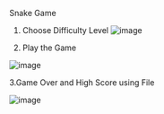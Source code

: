 Snake Game 
1. Choose Difficulty Level 
![image](https://user-images.githubusercontent.com/84332200/136693779-4e9aeb34-e978-43cb-ad49-6c7cbec10dfd.png)


2. Play the Game

![image](https://user-images.githubusercontent.com/84332200/136693824-c840eef8-412c-4e8d-a59e-34c3d5429b9a.png)


3.Game Over and High Score using File

![image](https://user-images.githubusercontent.com/84332200/136693835-cd9358dd-f69a-44aa-9f0c-ddeeac999022.png)
